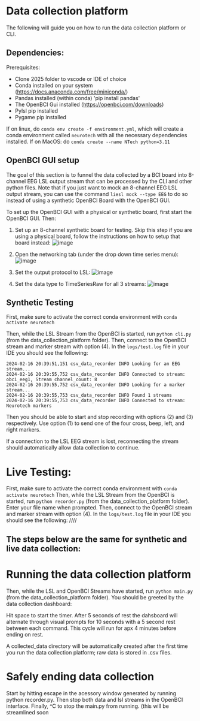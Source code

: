 # Data collection platform

The following will guide you on how to run the data collection platform or CLI.

## Dependencies:

Prerequisites:

- Clone 2025 folder to vscode or IDE of choice
- Conda installed on your system (https://docs.anaconda.com/free/miniconda/)
- Pandas installed (within conda) 'pip install pandas'
- The OpenBCI Gui installed (https://openbci.com/downloads)
- Pylsl pip installed
- Pygame pip installed

If on linux, do `conda env create -f environment.yml`, which will create a conda environment called `neurotech` with all the necessary dependencies installed.
If on MacOS: do `conda create --name NTech python=3.11`


## OpenBCI GUI setup

The goal of this section is to funnel the data collected by a BCI board into 8-channel EEG LSL output stream that can be processed by the CLI and other python files. Note that if you just want to mock an 8-channel EEG LSL output stream, you can use the command `liesl mock --type EEG` to do so instead of using a synthetic OpenBCI Board with the OpenBCI GUI.

To set up the OpenBCI GUI with a physical or synthetic board, first start the OpenBCI GUI. Then:

1. Set up an 8-channel synthetic board for testing. Skip this step if you are using a physical board, follow the instructions on how to setup that board instead:
   ![image](./images/bci-step-1.png)

2. Open the networking tab (under the drop down time series menu):
   ![image](./images/bci-step-2.jpg)

3. Set the output protocol to LSL:
   ![image](./images/bci-step-3.png)

4. Set the data type to TimeSeriesRaw for all 3 streams:
   ![image](./images/bci-step-4.png)

## Synthetic Testing 

First, make sure to activate the correct conda environment with `conda activate neurotech`

Then, while the LSL Stream from the OpenBCI is started, run `python cli.py` (from the data_collection_platform folder).
Then, connect to the OpenBCI stream and marker stream with option (4). In the `logs/test.log` file in your IDE you should see the following:

```
2024-02-16 20:39:51,151 csv_data_recorder INFO Looking for an EEG stream...
2024-02-16 20:39:55,752 csv_data_recorder INFO Connected to stream: obci_eeg1, Stream channel_count: 8
2024-02-16 20:39:55,752 csv_data_recorder INFO Looking for a marker stream...
2024-02-16 20:39:55,753 csv_data_recorder INFO Found 1 streams
2024-02-16 20:39:55,753 csv_data_recorder INFO Connected to stream: Neurotech markers
```

Then you should be able to start and stop recording with options (2) and (3) respectively.
Use option (1) to send one of the four cross, beep, left, and right markers.

If a connection to the LSL EEG stream is lost, reconnecting the stream should automatically allow data collection to continue.

# Live Testing: 
First, make sure to activate the correct conda environment with `conda activate neurotech`
Then, while the LSL Stream from the OpenBCI is started, run `python recorder.py` (from the data_collection_platform folder). Enter your file name when prompted. Then, connect to the OpenBCI stream and marker stream with option (4). In the `logs/test.log` file in your IDE you should see the following: ////

## The steps below are the same for synthetic and live data collection: 

# Running the data collection platform

Then, while the LSL and OpenBCI Streams have started, run `python main.py` (from the data_collection_platform folder). You should be greeted by the data collection dashboard: 

Hit space to start the timer. After 5 seconds of rest the dahsboard will alternate through visual prompts for 10 seconds with a 5 second rest between each command. This cycle will run for apx 4 minutes before ending on rest.  

A collected_data directory will be automatically created after the first time you run the data collection platform; raw data is stored in .csv files.

# Safely ending data collection
Start by hitting escape in the acessory window generated by running python recorder.py. Then stop both data and lsl streams in the OpenBCI interface. Finally, ^C to stop the main.py from running. (this will be streamlined soon
